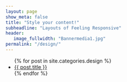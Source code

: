 ```yaml
---
layout: page
show_meta: false
title: "Style your content!"
subheadline: "Layouts of Feeling Responsive"
header:
   image_fullwidth: "Bannermedia1.jpg"
permalink: "/design/"
---
```

<ul>
    {% for post in site.categories.design %}
    <li><a href="{{ site.url }}{{ post.url }}">{{ post.title }}</a></li>
    {% endfor %}
</ul>